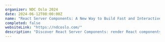 ```yaml
---
organizer: NDC Oslo 2024
date: 2024-06-12T08:00:00Z
name: "React Server Components: A New Way to Build Fast and Interactive Web Apps"
completed: false
websiteLink: "https://ndcoslo.com/"
description: "Discover React Server Components: render React components on the server, stream them to the client, and build rich, interactive web interfaces with minimal client-side code. Learn how they work, and their benefits over traditional approaches, see real-world examples, and get best practices for adopting them in your projects."
---
```

